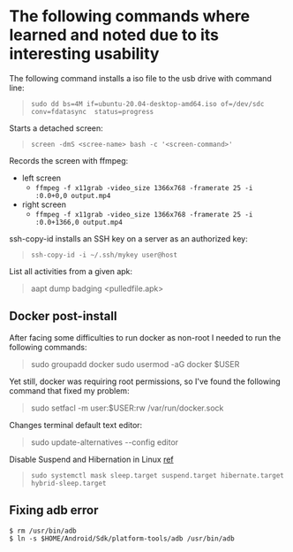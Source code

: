 # The following commands where learned and noted due to its interesting usability

The following command installs a iso file to the usb drive with command line:
> ```sudo dd bs=4M if=ubuntu-20.04-desktop-amd64.iso of=/dev/sdc conv=fdatasync  status=progress```

Starts a detached screen:
>```screen -dmS <scree-name> bash -c '<screen-command>'```

Records the screen with ffmpeg:

* left screen
  * ```ffmpeg -f x11grab -video_size 1366x768 -framerate 25 -i :0.0+0,0 output.mp4```
* right screen
  * ```ffmpeg -f x11grab -video_size 1366x768 -framerate 25 -i :0.0+1366,0 output.mp4```

ssh-copy-id installs an SSH key on a server as an authorized key:
> ```ssh-copy-id -i ~/.ssh/mykey user@host```

List all activities from a given apk:
>aapt dump badging <pulledfile.apk>

## Docker post-install

After facing some difficulties to run docker as non-root I needed to run the following commands:
> sudo groupadd docker
> sudo usermod -aG docker $USER

Yet still, docker was requiring root permissions, so I've found the following command that fixed my problem:

> sudo setfacl -m user:$USER:rw /var/run/docker.sock

Changes terminal default text editor:
> sudo update-alternatives --config editor

Disable Suspend and Hibernation in Linux
[ref](https://www.tecmint.com/disable-suspend-and-hibernation-in-linux/)  
> `sudo systemctl mask sleep.target suspend.target hibernate.target hybrid-sleep.target`

 
## Fixing adb error
```shell
$ rm /usr/bin/adb
$ ln -s $HOME/Android/Sdk/platform-tools/adb /usr/bin/adb 
```

